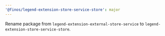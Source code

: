 ```yaml
---
'@finos/legend-extension-store-service-store': major
---
```


Rename package from `legend-extension-external-store-service` to `legend-extension-store-service-store`.
